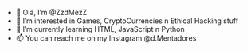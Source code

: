 - 👋 Olá, I’m @ZzdMezZ
- 👀 I’m interested in Games, CryptoCurrencies n Ethical Hacking stuff
- 🌱 I’m currently learning HTML, JavaScript n Python
- 📫 You can reach me on my Instagram @d.Mentadores

